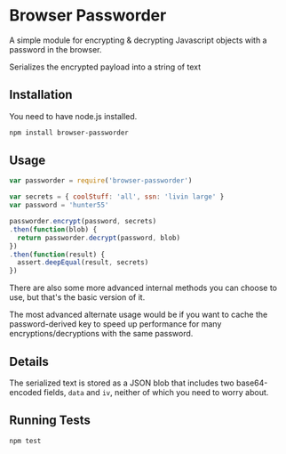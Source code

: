 # Browser Passworder

A simple module for encrypting & decrypting Javascript objects with a password in the browser.

Serializes the encrypted payload into a string of text


## Installation

You need to have node.js installed.

```bash
npm install browser-passworder
```

## Usage

```javascript
var passworder = require('browser-passworder')

var secrets = { coolStuff: 'all', ssn: 'livin large' }
var password = 'hunter55'

passworder.encrypt(password, secrets)
.then(function(blob) {
  return passworder.decrypt(password, blob)
})
.then(function(result) {
  assert.deepEqual(result, secrets)
})
```

There are also some more advanced internal methods you can choose to use, but that's the basic version of it.

The most advanced alternate usage would be if you want to cache the password-derived key to speed up performance for many encryptions/decryptions with the same password.

## Details

The serialized text is stored as a JSON blob that includes two base64-encoded fields, `data` and `iv`, neither of which you need to worry about.

## Running Tests

```bash
npm test
```

